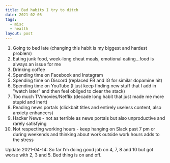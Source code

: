 ```yaml
---
title: Bad habits I try to ditch
date: 2021-02-05
tags:
  - misc
  - health
layout: post
---
```


1. Going to bed late (changing this habit is my biggest and hardest problem)
2. Eating junk food, week-long cheat meals, emotional eating...food is always an issue for me
3. Drinking coffee
4. Spending time on Facebook and Instagram
5. Spending time on Discord (replaced FB and IG for similar dopamine hit)
6. Spending time on YouTube (I just keep finding new stuff that I add in "watch later" and then feel obliged to clear the stack)
7. Too much TV/movies/Netflix (decade long habit that just made me more stupid and inert)
8. Reading news portals (clickbait titles and entirely useless content, also anxiety enhancers)
9. Hacker News - not as terrible as news portals but also unproductive and rarely satisfying
10. Not respecting working hours - keep hanging on Slack past 7 pm or during weekends and thinking about work outside work hours adds to the stress

Update 2021-04-14:
So far I’m doing good job on 4, 7, 8 and 10 but got worse with 2, 3 and 5. Bed thing is on and off.
